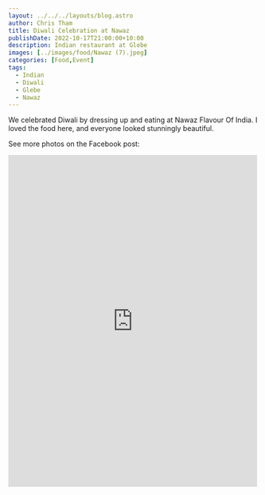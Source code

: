 ```yaml
---
layout: ../../../layouts/blog.astro
author: Chris Tham
title: Diwali Celebration at Nawaz
publishDate: 2022-10-17T21:00:00+10:00
description: Indian restaurant at Glebe
images: [../images/food/Nawaz (7).jpeg]
categories: [Food,Event]
tags:
  - Indian
  - Diwali
  - Glebe
  - Nawaz
---
```


We celebrated Diwali by dressing up and eating at Nawaz Flavour Of India. I loved the food here, and everyone looked stunningly beautiful.

See more photos on the Facebook post:

<iframe src="https://www.facebook.com/plugins/post.php?href=https%3A%2F%2Fwww.facebook.com%2Fchris1.tham%2Fposts%2Fpfbid0tLkuuwnn6edB5JUK6J6Qy6LZQkEWCrhLTNqbGxqGsRzdundUTF4SpqWcTtNk4wYcl&show_text=true&width=500" width="500" height="665" style="border:none;overflow:hidden" scrolling="no" frameborder="0" allowfullscreen="true" allow="autoplay; clipboard-write; encrypted-media; picture-in-picture; web-share"></iframe>
